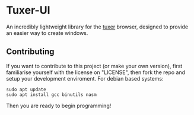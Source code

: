 # Tuxer-UI
An incredibly lightweight library for the [tuxer](https://github.com/LemmaAlliance/tuxer) browser, designed to provide an easier way to create windows.

## Contributing
If you want to contribute to this project (or make your own version), first familiarise yourself with the license on "LICENSE", then fork the repo and setup your development enviroment.
For debian based systems:
```
sudo apt update
sudo apt install gcc binutils nasm
```
Then you are ready to begin programming!
